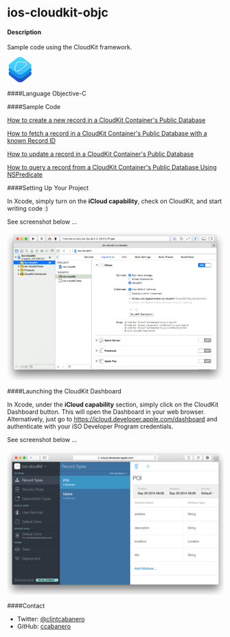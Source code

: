 ios-cloudkit-objc
=================

#### Description
Sample code using the CloudKit framework.

![icon](imgs/cloudkit.png)

####Language
Objective-C

####Sample Code

[How to create a new record in a CloudKit Container's Public Database](https://gist.github.com/ccabanero/a4e3875439df4b97948f) 

[How to fetch a record in a CloudKit Container's Public Database with a known Record ID](https://gist.github.com/ccabanero/f83a8a0e3fd3d546c31f)

[How to update a record in a CloudKit Container's Public Database](https://gist.github.com/ccabanero/8a41a0ef181a12e9eb7c)

[How to query a record from a CloudKit Container's Public Database Using NSPredicate](https://gist.github.com/ccabanero/a78827f0fa13ac498a14)

####Setting Up Your Project

In Xcode, simply turn on the __iCloud capability__, check on CloudKit, and start writing code :)  

See screenshot below ...

![icon](imgs/turnoniCloud.png)

####Launching the CloudKit Dashboard

In Xcode, under the __iCloud capability__ section, simply click on the CloudKit Dashboard button.  This will open the Dashboard in your web browser.  Alternatively, just go to https://icloud.developer.apple.com/dashboard and authenticate with your iSO Developer Program credentials.  

See screenshot below ...

![icon](imgs/cloudkit_dashboard.png)

####Contact
* Twitter: [@clintcabanero](http://twitter.com/clintcabanero)
* GitHub: [ccabanero](http:///github.com/ccabanero)